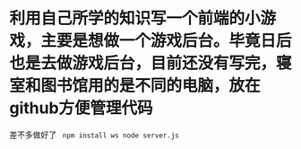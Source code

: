 利用自己所学的知识写一个前端的小游戏，主要是想做一个游戏后台。毕竟日后也是去做游戏后台，目前还没有写完，寝室和图书馆用的是不同的电脑，放在github方便管理代码
=====
差不多做好了
<code>
npm install ws
node server.js
</code>